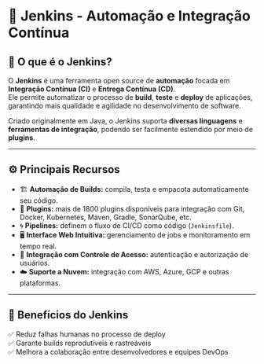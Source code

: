 # 🧩 Jenkins - Automação e Integração Contínua

## 📘 O que é o Jenkins?

O **Jenkins** é uma ferramenta open source de **automação** focada em **Integração Contínua (CI)** e **Entrega Contínua (CD)**.  
Ele permite automatizar o processo de **build**, **teste** e **deploy** de aplicações, garantindo mais qualidade e agilidade no desenvolvimento de software.

Criado originalmente em Java, o Jenkins suporta **diversas linguagens** e **ferramentas de integração**, podendo ser facilmente estendido por meio de **plugins**.

---

## ⚙️ Principais Recursos

- 🏗️ **Automação de Builds:** compila, testa e empacota automaticamente seu código.
- 🧩 **Plugins:** mais de 1800 plugins disponíveis para integração com Git, Docker, Kubernetes, Maven, Gradle, SonarQube, etc.
- 🌀 **Pipelines:** definem o fluxo de CI/CD como código (`Jenkinsfile`).
- 🖥️ **Interface Web Intuitiva:** gerenciamento de jobs e monitoramento em tempo real.
- 🔐 **Integração com Controle de Acesso:** autenticação e autorização de usuários.
- ☁️ **Suporte a Nuvem:** integração com AWS, Azure, GCP e outras plataformas.

---

## 🚀 Benefícios do Jenkins

✅ Reduz falhas humanas no processo de deploy  
✅ Garante builds reprodutíveis e rastreáveis  
✅ Melhora a colaboração entre desenvolvedores e equipes DevOps  







